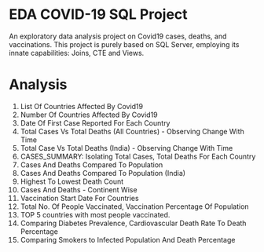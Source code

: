 # EDA COVID-19 SQL Project
An exploratory data analysis project on Covid19 cases, deaths, and vaccinations. This project is purely based on SQL Server, employing its innate capabilities: Joins, CTE and Views.

# Analysis
1. List Of Countries Affected By Covid19
2. Number Of Countries Affected By Covid19
3. Date Of First Case Reported For Each Country
4. Total Cases Vs Total Deaths (All Countries) - Observing Change With Time
5. Total Case Vs Total Deaths (India) - Observing Change With Time
6. CASES_SUMMARY: Isolating Total Cases, Total Deaths For Each Country
7. Cases And Deaths Compared To Population
8. Cases And Deaths Compared To Population (India)
9. Highest To Lowest Death Count
10. Cases And Deaths - Continent Wise
11. Vaccination Start Date For Countries
12. Total No. Of People Vaccinated, Vaccination Percentage Of Population
13. TOP 5 countries with most people vaccinated.
14. Comparing Diabetes Prevalence, Cardiovascular Death Rate To Death Percentage
15. Comparing Smokers to Infected Population And Death Percentage
